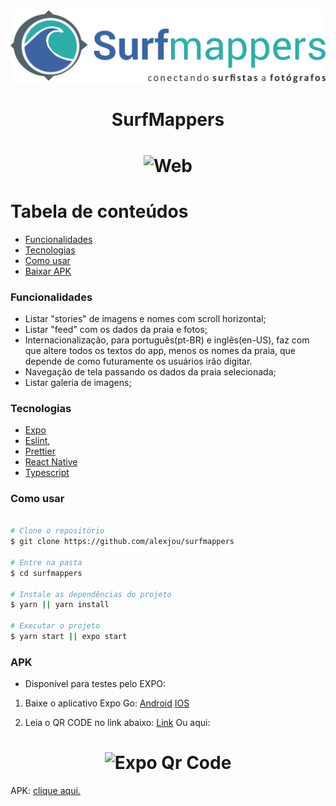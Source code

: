 <div align="center">
   <img
    alt="Logo SurfMappers"
    src="/assets/images/surfmapperslogo.png"
   />
</div>

<h1 align="center">SurfMappers</h1>

<h1 align="center">
  <img
    alt="Web"
    src="/assets/images/example.gif"
  />
  </h1>


Tabela de conteúdos
=================
<!--ts-->
   * [Funcionalidades](#Funcionalidades)
   * [Tecnologias](#Tecnologias)
   * [Como usar](#como-usar)
   * [Baixar APK](#APK)
<!--te-->

### Funcionalidades
- Listar "stories" de imagens e nomes com scroll horizontal;
- Listar "feed" com os dados da praia e fotos;
- Internacionalização, para português(pt-BR) e inglês(en-US), faz com que altere todos os textos do app, menos os nomes da praia, que depende de como futuramente os usuários irão digitar.
- Navegação de tela passando os dados da praia selecionada;
- Listar galeria de imagens;


### Tecnologias
- [Expo](https://expo.dev/)
- [Eslint](https://eslint.org/), 
- [Prettier](https://prettier.io/)
- [React Native](https://pt-br.reactjs.org/)
- [Typescript](https://www.typescriptlang.org/)

### Como usar

````bash

# Clone o repositório
$ git clone https://github.com/alexjou/surfmappers

# Entre na pasta
$ cd surfmappers

# Instale as dependências do projeto
$ yarn || yarn install

# Executar o projeto
$ yarn start || expo start

````


### APK

- Disponível para testes pelo EXPO: 

1. Baixe o aplicativo Expo Go:
[Android](https://play.google.com/store/apps/details?id=host.exp.exponent&hl=pt_BR&gl=US)
[IOS](https://apps.apple.com/us/app/expo-go/id982107779)

1. Leia o QR CODE no link abaixo:
[Link](https://expo.dev/@alexjoubert/surfmappers)
Ou aqui:
<h1 align="center">
    <img alt="Expo Qr Code" title="#expoqr" src=".assets/images/expoqr.png" width="250px" />
</h1>

APK: [clique aqui.](https://firebasestorage.googleapis.com/v0/b/meuapp-292f5.appspot.com/o/surfmappers-0dadf9cc31f948b29de353a628748e31-signed.apk?alt=media&token=77651cdf-59f8-4318-a906-6352022f4384)


